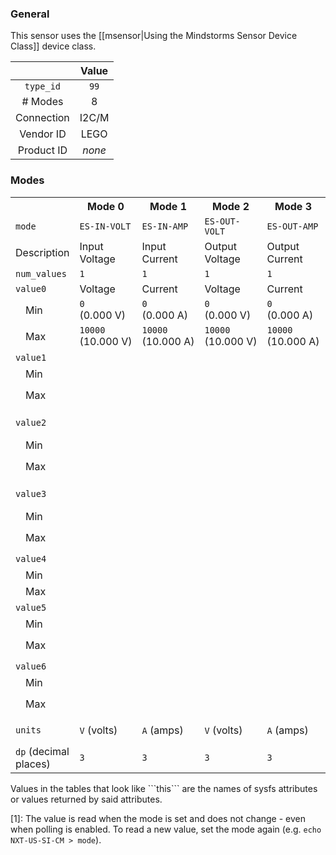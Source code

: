 ### General

This sensor uses the [[msensor|Using the Mindstorms Sensor Device Class]] device class.

|               | Value    |
|:-------------:|:--------:|
| ```type_id``` | ```99``` |
| # Modes       | 8        |
| Connection    | I2C/M    |
| Vendor ID     | LEGO     |
| Product ID    | _none_   |

### Modes

<table>
  <tr>
    <th>
    <th>Mode 0
    <th>Mode 1
    <th>Mode 2
    <th>Mode 3
    <th>Mode 4
    <th>Mode 5
    <th>Mode 6
    <th>Mode 7
  <tr>
    <td><code>mode</code>
    <td><code>ES-IN-VOLT</code>
    <td><code>ES-IN-AMP</code>
    <td><code>ES-OUT-VOLT</code>
    <td><code>ES-OUT-AMP</code>
    <td><code>ES-JOULE</code>
    <td><code>ES-IN-WATT</code>
    <td><code>ES-OUT-WATT</code>
    <td><code>ES-ALL</code>
  <tr>
    <td>Description
    <td>Input Voltage
    <td>Input Current
    <td>Output Voltage
    <td>Output Current
    <td>Energy
    <td>Input Power
    <td>Output Power
    <td>All measurements
  <tr>
    <td><code>num_values</code>
    <td><code>1</code>
    <td><code>1</code>
    <td><code>1</code>
    <td><code>1</code>
    <td><code>1</code>
    <td><code>1</code>
    <td><code>1</code>
    <td><code>7</code>
  <tr>
    <td><code>value0</code>
    <td>Voltage
    <td>Current
    <td>Voltage
    <td>Current
    <td>Energy
    <td>Power
    <td>Power
    <td>Input Voltage
  <tr>
    <td>&emsp;Min
    <td><code>0</code> (0.000&nbsp;V)
    <td><code>0</code> (0.000&nbsp;A)
    <td><code>0</code> (0.000&nbsp;V)
    <td><code>0</code> (0.000&nbsp;A)
    <td><code>0</code> (0&nbsp;J)
    <td><code>0</code> (0.000&nbsp;W)
    <td><code>0</code> (0.000&nbsp;W)
    <td><code>0</code> (0.000&nbsp;V)
  <tr>
    <td>&emsp;Max
    <td><code>10000</code> (10.000&nbsp;V)
    <td><code>10000</code> (10.000&nbsp;A)
    <td><code>10000</code> (10.000&nbsp;V)
    <td><code>10000</code> (10.000&nbsp;A)
    <td><code>100</code> (100&nbsp;J)
    <td><code>10000</code> (10.000&nbsp;W)
    <td><code>10000</code> (10.000&nbsp;W)
    <td><code>10000</code> (10.000&nbsp;V)
  <tr>
    <td><code>value1</code>
    <td>
    <td>
    <td>
    <td>
    <td>
    <td>
    <td>
    <td>Input Current
  <tr>
    <td>&emsp;Min
    <td>
    <td>
    <td>
    <td>
    <td>
    <td>
    <td>
    <td><code>0</code> (0.000&nbsp;A)
  <tr>
    <td>&emsp;Max
    <td>
    <td>
    <td>
    <td>
    <td>
    <td>
    <td>
    <td><code>10000</code> (10.000&nbsp;A)
  <tr>
    <td><code>value2</code>
    <td>
    <td>
    <td>
    <td>
    <td>
    <td>
    <td>
    <td>Output Voltage
  <tr>
    <td>&emsp;Min
    <td>
    <td>
    <td>
    <td>
    <td>
    <td>
    <td>
    <td><code>0</code> (0.000&nbsp;V)
  <tr>
    <td>&emsp;Max
    <td>
    <td>
    <td>
    <td>
    <td>
    <td>
    <td>
    <td><code>10000</code> (10.000&nbsp;V)
  <tr>
    <td><code>value3</code>
    <td>
    <td>
    <td>
    <td>
    <td>
    <td>
    <td>
    <td>Output Current
  <tr>
    <td>&emsp;Min
    <td>
    <td>
    <td>
    <td>
    <td>
    <td>
    <td>
    <td><code>0</code> (0.000&nbsp;A)
  <tr>
    <td>&emsp;Max
    <td>
    <td>
    <td>
    <td>
    <td>
    <td>
    <td>
    <td><code>10000</code> (10.000&nbsp;A)
  <tr>
    <td><code>value4</code>
    <td>
    <td>
    <td>
    <td>
    <td>
    <td>
    <td>
    <td>Energy
  <tr>
    <td>&emsp;Min
    <td>
    <td>
    <td>
    <td>
    <td>
    <td>
    <td>
    <td><code>0</code> (0&nbsp;J)
  <tr>
    <td>&emsp;Max
    <td>
    <td>
    <td>
    <td>
    <td>
    <td>
    <td>
    <td><code>10000</code> (100&nbsp;J)
  <tr>
    <td><code>value5</code>
    <td>
    <td>
    <td>
    <td>
    <td>
    <td>
    <td>
    <td>Input Power
  <tr>
    <td>&emsp;Min
    <td>
    <td>
    <td>
    <td>
    <td>
    <td>
    <td>
    <td><code>0</code> (0.000&nbsp;W)
  <tr>
    <td>&emsp;Max
    <td>
    <td>
    <td>
    <td>
    <td>
    <td>
    <td>
    <td><code>10000</code> (10.000&nbsp;W)
  <tr>
    <td><code>value6</code>
    <td>
    <td>
    <td>
    <td>
    <td>
    <td>
    <td>
    <td>Output Power
  <tr>
    <td>&emsp;Min
    <td>
    <td>
    <td>
    <td>
    <td>
    <td>
    <td>
    <td><code>0</code> (0.000&nbsp;W)
  <tr>
    <td>&emsp;Max
    <td>
    <td>
    <td>
    <td>
    <td>
    <td>
    <td>
    <td><code>10000</code> (10.000&nbsp;W)
  <tr>
    <td><code>units</code>
    <td><code>V</code> (volts)
    <td><code>A</code> (amps)
    <td><code>V</code> (volts)
    <td><code>A</code> (amps)
    <td><code>J</code> (Joules)
    <td><code>W</code> (Watts)
    <td><code>W</code> (Watts)
    <td><i>none</i>
  <tr>
    <td><code>dp</code> (decimal places)
    <td><code>3</code>
    <td><code>3</code>
    <td><code>3</code>
    <td><code>3</code>
    <td><code>0</code>
    <td><code>3</code>
    <td><code>3</code>
    <td><code>3</code>
</table>
Values in the tables that look like ```this``` are the names of sysfs attributes or values returned by said attributes.

<a name="note1" />[1]: The value is read when the mode is set and does not change - even when polling is enabled. To read a new value, set the mode again (e.g. ```echo NXT-US-SI-CM > mode```).
